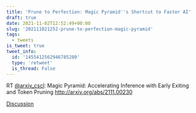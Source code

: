 ```yaml
---
title: 'Prune to Perfection: Magic Pyramid''s Shortcut to Faster AI'
draft: true
date: 2021-11-02T12:52:49+00:00
slug: '202111021252-prune-to-perfection-magic-pyramid'
tags:
  - tweets
is_tweet: true
tweet_info:
  id: '1455412562946785280'
  type: 'retweet'
  is_thread: False
---
```




RT [@arxiv_cscl](https://x.com/arxiv_cscl): Magic Pyramid: Accelerating Inference with Early Exiting and Token Pruning <http://arxiv.org/abs/2111.00230>

[Discussion](https://x.com/sytelus/status/1455412562946785280)

